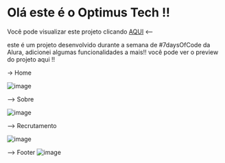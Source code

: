 # Olá este é o Optimus Tech !!

Você pode visualizar este projeto clicando <a  target="_blank"  href="https://optimus-tech.vercel.app/#"/> AQUI</a>   <--

este é um projeto desenvolvido durante a semana de #7daysOfCode da Alura, adicionei algumas funcionalidades a mais!!
você pode ver o preview do projeto aqui !!

-> Home 

![image](https://user-images.githubusercontent.com/75391803/161384641-06f8cc2a-301c-475a-ae39-df1c8c26b27d.png)


--> Sobre

![image](https://user-images.githubusercontent.com/75391803/161384663-21e8ef9c-4e6a-4f55-9a28-18d632906e31.png)

--> Recrutamento

![image](https://user-images.githubusercontent.com/75391803/161384690-2ccb886f-6cec-4880-93de-e9b91b7dea6b.png)

--> Footer
![image](https://user-images.githubusercontent.com/75391803/161384719-add1676e-f620-409a-b1b8-ce1dd88f8a6c.png)
